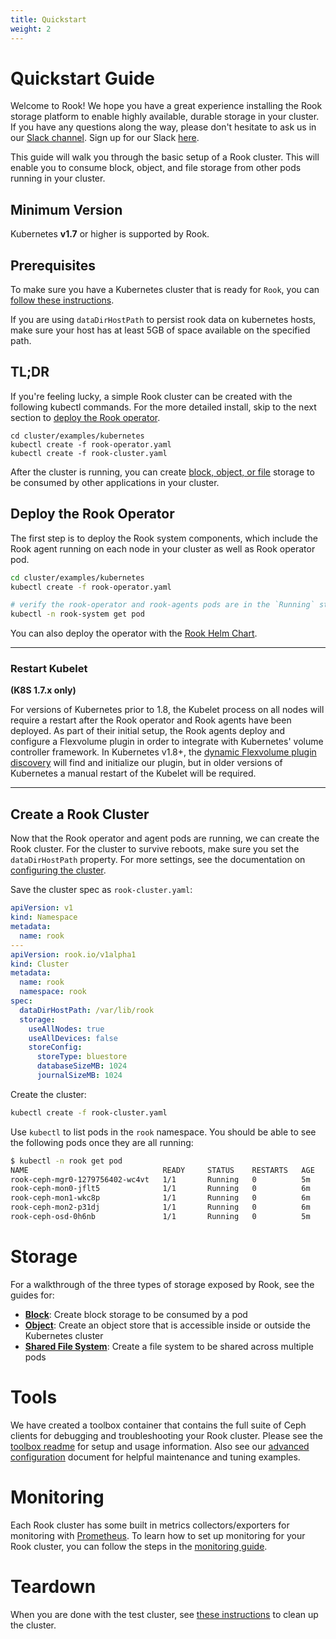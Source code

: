 ```yaml
---
title: Quickstart
weight: 2
---
```


# Quickstart Guide

Welcome to Rook! We hope you have a great experience installing the Rook storage platform to enable highly available, durable storage
in your cluster. If you have any questions along the way, please don't hesitate to ask us in our [Slack channel](https://rook-io.slack.com). Sign up for our Slack [here](https://rook-slackin.herokuapp.com/).

This guide will walk you through the basic setup of a Rook cluster. This will enable you to consume block, object, and file storage
from other pods running in your cluster.

## Minimum Version

Kubernetes **v1.7** or higher is supported by Rook.

## Prerequisites

To make sure you have a Kubernetes cluster that is ready for `Rook`, you can [follow these instructions](k8s-pre-reqs.md).

If you are using `dataDirHostPath` to persist rook data on kubernetes hosts, make sure your host has at least 5GB of space available on the specified path.

## TL;DR

If you're feeling lucky, a simple Rook cluster can be created with the following kubectl commands. For the more detailed install, skip to the next section to [deploy the Rook operator](#deploy-the-rook-operator).
```
cd cluster/examples/kubernetes
kubectl create -f rook-operator.yaml
kubectl create -f rook-cluster.yaml
```

After the cluster is running, you can create [block, object, or file](#storage) storage to be consumed by other applications in your cluster.

## Deploy the Rook Operator

The first step is to deploy the Rook system components, which include the Rook agent running on each node in your cluster as well as Rook operator pod.

```bash
cd cluster/examples/kubernetes
kubectl create -f rook-operator.yaml

# verify the rook-operator and rook-agents pods are in the `Running` state before proceeding
kubectl -n rook-system get pod
```

You can also deploy the operator with the [Rook Helm Chart](helm-operator.md).

---
### **Restart Kubelet**
**(K8S 1.7.x only)**

For versions of Kubernetes prior to 1.8, the Kubelet process on all nodes will require a restart after the Rook operator and Rook agents have been deployed. As part of their initial setup, the Rook agents deploy and configure a Flexvolume plugin in order to integrate with Kubernetes' volume controller framework. In Kubernetes v1.8+, the [dynamic Flexvolume plugin discovery](https://github.com/kubernetes/community/blob/master/contributors/devel/flexvolume.md#dynamic-plugin-discovery) will find and initialize our plugin, but in older versions of Kubernetes a manual restart of the Kubelet will be required.

---

## Create a Rook Cluster

Now that the Rook operator and agent pods are running, we can create the Rook cluster. For the cluster to survive reboots,
make sure you set the `dataDirHostPath` property. For more settings, see the documentation on [configuring the cluster](cluster-crd.md).


Save the cluster spec as `rook-cluster.yaml`:

```yaml
apiVersion: v1
kind: Namespace
metadata:
  name: rook
---
apiVersion: rook.io/v1alpha1
kind: Cluster
metadata:
  name: rook
  namespace: rook
spec:
  dataDirHostPath: /var/lib/rook
  storage:
    useAllNodes: true
    useAllDevices: false
    storeConfig:
      storeType: bluestore
      databaseSizeMB: 1024
      journalSizeMB: 1024
```

Create the cluster:

```bash
kubectl create -f rook-cluster.yaml
```

Use `kubectl` to list pods in the `rook` namespace. You should be able to see the following pods once they are all running:

```bash
$ kubectl -n rook get pod
NAME                              READY     STATUS    RESTARTS   AGE
rook-ceph-mgr0-1279756402-wc4vt   1/1       Running   0          5m
rook-ceph-mon0-jflt5              1/1       Running   0          6m
rook-ceph-mon1-wkc8p              1/1       Running   0          6m
rook-ceph-mon2-p31dj              1/1       Running   0          6m
rook-ceph-osd-0h6nb               1/1       Running   0          5m
```

# Storage

For a walkthrough of the three types of storage exposed by Rook, see the guides for:
- **[Block](block.md)**: Create block storage to be consumed by a pod
- **[Object](object.md)**: Create an object store that is accessible inside or outside the Kubernetes cluster
- **[Shared File System](filesystem.md)**: Create a file system to be shared across multiple pods

# Tools

We have created a toolbox container that contains the full suite of Ceph clients for debugging and troubleshooting your Rook cluster.  Please see the [toolbox readme](toolbox.md) for setup and usage information. Also see our [advanced configuration](advanced-configuration.md) document for helpful maintenance and tuning examples.

# Monitoring

Each Rook cluster has some built in metrics collectors/exporters for monitoring with [Prometheus](https://prometheus.io/).
To learn how to set up monitoring for your Rook cluster, you can follow the steps in the [monitoring guide](./monitoring.md).

# Teardown

When you are done with the test cluster, see [these instructions](teardown.md) to clean up the cluster.
